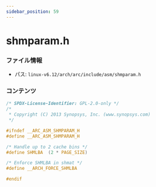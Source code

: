 ```yaml
---
sidebar_position: 59
---
```

# shmparam.h

### ファイル情報

- パス: `linux-v6.12/arch/arc/include/asm/shmparam.h`

### コンテンツ

```h
/* SPDX-License-Identifier: GPL-2.0-only */
/*
 * Copyright (C) 2013 Synopsys, Inc. (www.synopsys.com)
 */

#ifndef __ARC_ASM_SHMPARAM_H
#define __ARC_ASM_SHMPARAM_H

/* Handle up to 2 cache bins */
#define	SHMLBA	(2 * PAGE_SIZE)

/* Enforce SHMLBA in shmat */
#define __ARCH_FORCE_SHMLBA

#endif

```
